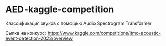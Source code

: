 # AED-kaggle-competition

Классификация звуков с помощью Audio Spectrogram Transformer

Сылка на конкурс: https://www.kaggle.com/competitions/itmo-acoustic-event-detection-2023/overview
